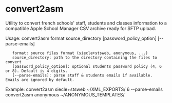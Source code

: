 # convert2asm
Utility to convert french schools' staff, students and classes information to a compatible Apple School Manager CSV archive ready for SFTP upload.

Usage: convert2asm format source_directory [password_policy_option] [--parse-emails]

       format: source files format (siecle+stsweb, anonymous, ...)
       source_directory: path to the directory containing the files to convert
       [password_policy_option]: optional students password policy (4, 6 or 8). Default is 4 digits.
       [--parse-emails]: parse staff & students emails if available. Emails are ignored by default.

Example: convert2asm siecle+stsweb ~/XML_EXPORTS/ 6 --parse-emails
         convert2asm anonymous ~/ANONYMOUS_TEMPLATES/

